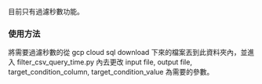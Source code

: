 目前只有過濾秒數功能。
### 使用方法
將需要過濾秒數的從 gcp cloud sql download 下來的檔案丟到此資料夾內，並進入 filter_csv_query_time.py 內去更改 input file, output file, target_condition_column, target_condition_value 為需要的參數。